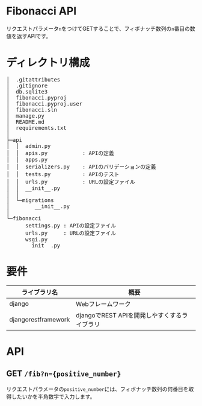 # Fibonacci API
リクエストパラメータ`n`をつけてGETすることで、フィボナッチ数列の`n`番目の数値を返すAPIです。

# ディレクトリ構成
<pre>
│  .gitattributes
│  .gitignore
│  db.sqlite3
│  fibonacci.pyproj
│  fibonacci.pyproj.user
│  fibonacci.sln
│  manage.py
│  README.md
│  requirements.txt
│  
├─api
│  │  admin.py
│  │  apis.py           : APIの定義
│  │  apps.py
│  │  serializers.py    : APIのバリデーションの定義
│  │  tests.py          : APIのテスト
│  │  urls.py           : URLの設定ファイル
│  │  __init__.py
│  │  
│  └─migrations
│        __init__.py
│  
└─fibonacci
      settings.py : APIの設定ファイル
      urls.py     : URLの設定ファイル
      wsgi.py
      __init__.py
</pre>

# 要件
| ライブラリ名 | 概要 |
| ---- | ---- |
| django |  Webフレームワーク  |
| djangorestframework | djangoでREST APIを開発しやすくするライブラリ |

# API
## GET `/fib?n={positive_number}`
リクエストパラメータの`positive_number`には、フィボナッチ数列の何番目を取得したいかを半角数字で入力します。
